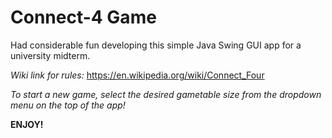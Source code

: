 # Connect-4 Game

Had considerable fun developing this simple Java Swing GUI app for a university midterm.

*Wiki link for rules:* https://en.wikipedia.org/wiki/Connect_Four

*To start a new game, select the desired gametable size from the dropdown menu on the top of the app!*

**ENJOY!**
